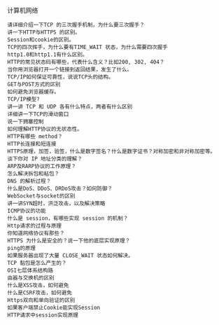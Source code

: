 计算机网络

    请详细介绍一下TCP 的三次握手机制，为什么要三次握手？
    讲一下HTTP与HTTPS 的区别。
    Session和cookie的区别。
    TCP的四次挥手，为什么要有TIME_WAIT 状态，为什么需要四次握手
    http1.0和http1.1有什么区别。
    HTTP的常见状态码有哪些，代表什么含义？比如200, 302, 404？
    当你用浏览器打开一个链接到返回结果，发生了什么。
    TCP/IP如何保证可靠性，说说TCP头的结构。
    GET与POST方式的区别
    如何避免浏览器缓存。
    TCP/IP模型?
    讲一讲 TCP 和 UDP 各有什么特点，两者有什么区别
    详细讲一下TCP的滑动窗口
    说一下拥塞控制
    如何理解HTTP协议的无状态性。
    HTTP有哪些 method？
    HTTP长连接和短连接
    HTTPS原理，加签，验签，什么是数字签名？什么是数字证书？对称加密和非对称加密等。
    谈下你对 IP 地址分类的理解？
    ARP及RARP协议的工作原理？
    怎么解决拆包和粘包？
    DNS 的解析过程？
    什么是DoS、DDoS、DRDoS攻击？如何防御？
    WebSocket与socket的区别
    讲一讲SYN超时，洪泛攻击，以及解决策略
    ICMP协议的功能
    什么是 session，有哪些实现 session 的机制？
    Http请求的过程与原理
    你知道网络协议有那些？
    HTTPS 为什么是安全的？说一下他的底层实现原理？
    ping的原理
    如果服务器出现了大量 CLOSE_WAIT 状态如何解决。
    TCP 黏包是怎么产生的？
    OSI七层体系结构路
    由器与交换机的区别
    什么是XSS攻击，如何避免
    什么是CSRF攻击，如何避免
    Https双向和单向验证的区别
    如果客户端禁止Cookie能实现Session
    HTTP请求中session实现原理